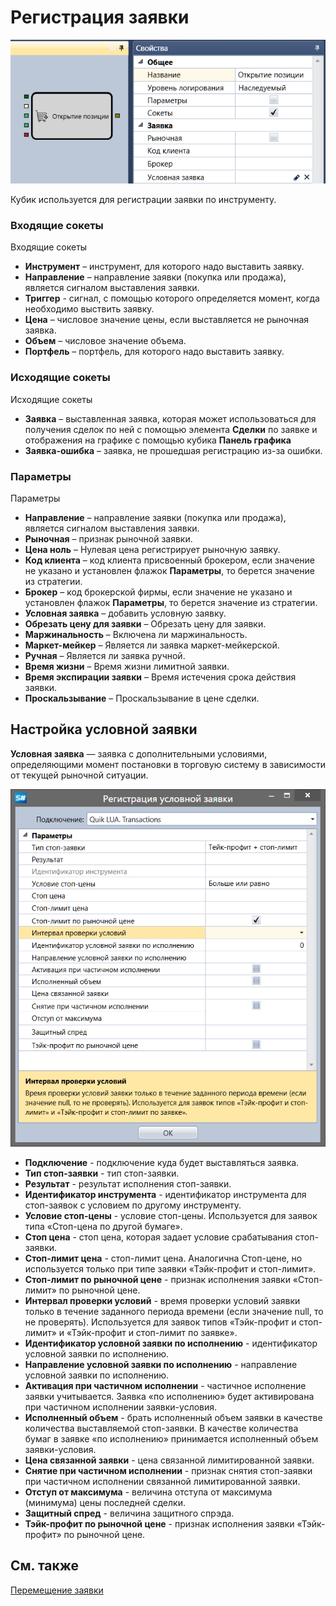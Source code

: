 # Регистрация заявки

![Designer Position opening 00](../images/Designer_Position_opening_00.png)

Кубик используется для регистрации заявки по инструменту.

### Входящие сокеты

Входящие сокеты

- **Инструмент** – инструмент, для которого надо выставить заявку.
- **Направление** – направление заявки (покупка или продажа), является сигналом выставления заявки.
- **Триггер** \- сигнал, с помощью которого определяется момент, когда необходимо выствить заявку.
- **Цена** – числовое значение цены, если выставляется не рыночная заявка.
- **Объем** – числовое значение объема.
- **Портфель** – портфель, для которого надо выставить заявку.

### Исходящие сокеты

Исходящие сокеты

- **Заявка** – выставленная заявка, которая может использоваться для получения сделок по ней с помощью элемента **Сделки** по заявке и отображения на графике с помощью кубика **Панель графика**
- **Заявка\-ошибка** – заявка, не прошедшая регистрацию из\-за ошибки.

### Параметры

Параметры

- **Направление** – направление заявки (покупка или продажа), является сигналом выставления заявки.
- **Рыночная** – признак рыночной заявки.
- **Цена ноль** – Нулевая цена регистрирует рыночную заявку.
- **Код клиента** – код клиента присвоенный брокером, если значение не указано и установлен флажок **Параметры**, то берется значение из стратегии.
- **Брокер** – код брокерской фирмы, если значение не указано и установлен флажок **Параметры**, то берется значение из стратегии.
- **Условная заявка** – добавить условную заявку.
- **Обрезать цену для заявки** – Обрезать цену для заявки.
- **Маржинальность** – Включена ли маржинальность.
- **Маркет\-мейкер** – Является ли заявка маркет\-мейкерской.
- **Ручная** – Является ли заявка ручной.
- **Время жизни** – Время жизни лимитной заявки.
- **Время экспирации заявки** – Время истечения срока действия заявки.
- **Проскальзывание** – Проскальзывание в цене сделки.

## Настройка условной заявки

**Условная заявка** — заявка с дополнительными условиями, определяющими момент постановки в торговую систему в зависимости от текущей рыночной ситуации.

![Designer Conditional Application](../images/Designer_Conditional_Application.png)

- **Подключение** \- подключение куда будет выставляться заявка.
- **Тип стоп\-заявки** \- тип стоп\-заявки.
- **Результат** \- результат исполнения стоп\-заявки.
- **Идентификатор инструмента** \- идентификатор инструмента для стоп\-заявок с условием по другому инструменту.
- **Условие стоп\-цены** \- условие стоп\-цены. Используется для заявок типа «Стоп\-цена по другой бумаге».
- **Стоп цена** \- стоп цена, которая задает условие срабатывания стоп\-заявки.
- **Стоп\-лимит цена** \- стоп\-лимит цена. Аналогична Стоп\-цене, но используется только при типе заявки «Тэйк\-профит и стоп\-лимит».
- **Стоп\-лимит по рыночной цене** \- признак исполнения заявки «Стоп\-лимит» по рыночной цене.
- **Интервал проверки условий** \- время проверки условий заявки только в течение заданного периода времени (если значение null, то не проверять). Используется для заявок типов «Тэйк\-профит и стоп\-лимит» и «Тэйк\-профит и стоп\-лимит по заявке».
- **Идентификатор условной заявки по исполнению** \- идентификатор условной заявки по исполнению.
- **Направление условной заявки по исполнению** \- направление условной заявки по исполнению.
- **Активация при частичном исполнении** \- частичное исполнение заявки учитывается. Заявка «по исполнению» будет активирована при частичном исполнении заявки\-условия.
- **Исполненный объем** \- брать исполненный объем заявки в качестве количества выставляемой стоп\-заявки. В качестве количества бумаг в заявке «по исполнению» принимается исполненный объем заявки\-условия.
- **Цена связанной заявки** \- цена связанной лимитированной заявки.
- **Снятие при частичном исполнении** \- признак снятия стоп\-заявки при частичном исполнении связанной лимитированной заявки.
- **Отступ от максимума** \- величина отступа от максимума (минимума) цены последней сделки.
- **Защитный спред** \- величина защитного спрэда.
- **Тэйк\-профит по рыночной цене** \- признак исполнения заявки «Тэйк\-профит» по рыночной цене.

## См. также

[Перемещение заявки](Designer_Orders_Moving.md)
